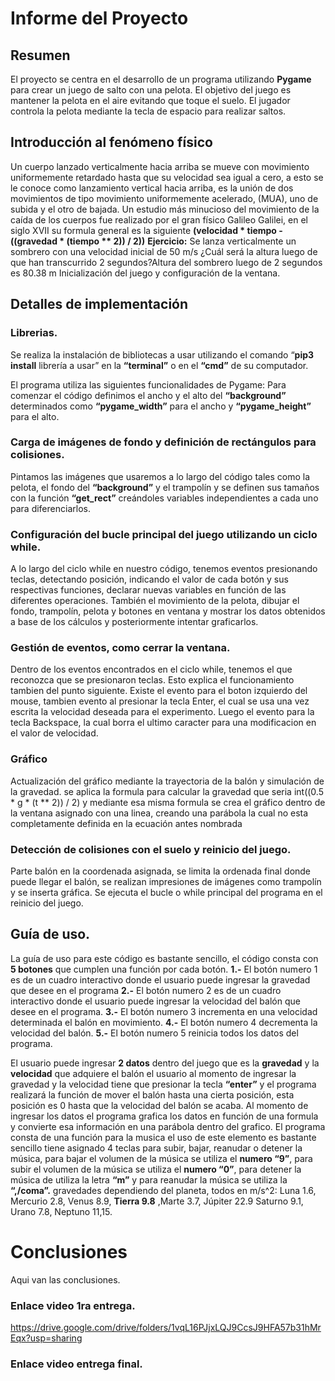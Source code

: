 # Informe del Proyecto
## Resumen
El proyecto se centra en el desarrollo de un programa utilizando **Pygame** para crear un juego de salto con una pelota. El objetivo del juego es mantener la pelota en el aire evitando que toque el suelo. El jugador controla la pelota mediante la tecla de espacio para realizar saltos.

## Introducción al fenómeno físico
Un cuerpo lanzado verticalmente hacia arriba se mueve con movimiento uniformemente retardado hasta que su velocidad sea igual a cero, a esto se le conoce como lanzamiento vertical hacia arriba, es la unión de dos movimientos de tipo movimiento uniformemente acelerado, (MUA), uno de subida y el otro de bajada. Un estudio más minucioso del movimiento de la caída de los cuerpos fue realizado por el gran físico Galileo Galilei, en el siglo XVII
su formula general es la siguiente **(velocidad * tiempo - ((gravedad * (tiempo ** 2)) / 2))**
**Ejercicio:** Se lanza verticalmente un sombrero con una velocidad inicial de 50 m/s ¿Cuál será la altura luego de que han transcurrido 2 segundos?Altura del sombrero luego de 2 segundos es 80.38 m
Inicialización del juego y configuración de la ventana.


## Detalles de implementación

### Librerias.
Se realiza la instalación de bibliotecas a usar utilizando el comando “**pip3 install** librería a usar” en la **“terminal”** o en el **“cmd”** de su computador.

El programa utiliza las siguientes funcionalidades de Pygame:
Para comenzar el código definimos el ancho y el alto del **“background”** determinados como **“pygame_width”** para el ancho y **“pygame_height”** para el alto.

### Carga de imágenes de fondo y definición de rectángulos para colisiones.
Pintamos las imágenes que usaremos a lo largo del código tales como la pelota, el fondo del **“background”** y el trampolín y se definen sus tamaños con la función **“get_rect”** creándoles variables independientes a cada uno para diferenciarlos.

### Configuración del bucle principal del juego utilizando un ciclo while.
A lo largo del ciclo while en nuestro código, tenemos eventos presionando teclas, detectando posición, indicando el valor de cada botón y sus respectivas funciones, declarar nuevas variables en función de las diferentes operaciones. También el movimiento de la pelota, dibujar el fondo, trampolín, pelota y botones en ventana y mostrar los datos obtenidos a base de los cálculos y posteriormente intentar graficarlos. 

### Gestión de eventos, como cerrar la ventana.
Dentro de los eventos encontrados en el ciclo while, tenemos el que reconozca que se presionaron teclas. Esto explica el funcionamiento tambien del punto siguiente. Existe el evento para el boton izquierdo del mouse, tambien evento al presionar la tecla Enter, el cual se usa una vez escrita la velocidad deseada para el experimento. Luego el evento para la tecla Backspace, la cual borra el ultimo caracter para una modificacion en el valor de velocidad.

### Gráfico
Actualización del gráfico mediante la trayectoria de la balón y simulación de la gravedad. se aplica la formula para calcular la gravedad que seria int((0.5 * g * (t ** 2)) / 2) y mediante esa misma formula se crea el gráfico dentro de la ventana asignado con una linea, creando una parábola la cual no esta completamente definida en la ecuación antes nombrada

### Detección de colisiones con el suelo y reinicio del juego.

Parte balón en la coordenada asignada, se limita la ordenada final donde puede llegar el balón, se realizan impresiones de imágenes como trampolín y se inserta gráfica. Se ejecuta el bucle o while principal del programa en el reinicio del juego.


## Guía de uso.
La guía de uso para este código es bastante sencillo, el código consta con **5 botones** que cumplen una función por cada botón.
**1.-** El botón numero 1 es de un cuadro interactivo donde el usuario puede ingresar la gravedad que desee en el programa
**2.-** El botón numero 2 es de un cuadro interactivo donde el usuario puede ingresar la velocidad del balón que desee en el programa.
**3.-** El botón numero 3 incrementa en una velocidad determinada el balón en movimiento.
**4.-** El botón numero 4 decrementa la velocidad del balón.
**5.-** El botón numero 5 reinicia todos los datos del programa.

El usuario puede ingresar **2 datos** dentro del juego que es la **gravedad** y la **velocidad** que adquiere el balón
el usuario al momento de ingresar la gravedad y la velocidad tiene que presionar la tecla **“enter”** y el programa realizará la función de mover el balón hasta una cierta posición, esta posición es 0 hasta que la velocidad del balón se acaba.
Al momento de ingresar los datos el programa grafica los datos en función de una formula y convierte esa información en una parábola dentro del grafico.
El programa consta de una función para la musica el uso de este elemento es bastante sencillo
tiene asignado 4 teclas para subir, bajar, reanudar o detener la música, para bajar el volumen de la música se utiliza el **numero “9”**, para subir el volumen de la música se utiliza el **numero “0”**, para detener la música de utiliza la letra **“m”** y para reanudar la música se utiliza la **“,/coma”.**
gravedades dependiendo del planeta, todos en m/s^2: Luna 1.6, Mercurio 2.8, Venus 8.9, **Tierra 9.8** ,Marte 3.7, Júpiter 22.9 Saturno 9.1, Urano 7.8, Neptuno 11,15.

# Conclusiones
Aqui van las conclusiones.




### Enlace video 1ra entrega.
https://drive.google.com/drive/folders/1vqL16PJjxLQJ9CcsJ9HFA57b31hMrEqx?usp=sharing

### Enlace video entrega final.
